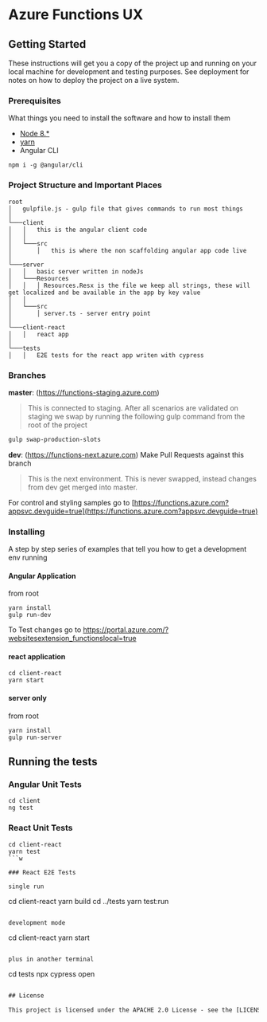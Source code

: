 # Azure Functions UX

## Getting Started

These instructions will get you a copy of the project up and running on your local machine for development and testing purposes. See deployment for notes on how to deploy the project on a live system.

### Prerequisites

What things you need to install the software and how to install them

- [Node 8.\*](https://nodejs.org/en/download/)
- [yarn](https://yarnpkg.com/en/docs/install)
- Angular CLI

```
npm i -g @angular/cli
```

### Project Structure and Important Places

```
root
│   gulpfile.js - gulp file that gives commands to run most things
│
└───client
│   │   this is the angular client code
│   │
│   └───src
│       │   this is where the non scaffolding angular app code live
│
└───server
│   │   basic server written in nodeJs
│   └───Resources
│   │   │ Resources.Resx is the file we keep all strings, these will get localized and be available in the app by key value
│   │
│   └───src
│       │ server.ts - server entry point
│
└───client-react
│   │   react app
│
└───tests
│   │   E2E tests for the react app writen with cypress
```

### Branches

**master**: (https://functions-staging.azure.com)

> This is connected to staging. After all scenarios are validated on staging we swap by running the following gulp command from the root of the project

```bash
gulp swap-production-slots
```

**dev**: (https://functions-next.azure.com) Make Pull Requests against this branch

> This is the next environment. This is never swapped, instead changes from dev get merged into master.

For control and styling samples go to [https://functions.azure.com?appsvc.devguide=true](https://functions.azure.com?appsvc.devguide=true)

### Installing

A step by step series of examples that tell you how to get a development env running

#### Angular Application

from root

```
yarn install
gulp run-dev
```
To Test changes go to https://portal.azure.com/?websitesextension_functionslocal=true
#### react application

```
cd client-react
yarn start
```

#### server only

from root

```
yarn install
gulp run-server
```

## Running the tests

### Angular Unit Tests

```
cd client
ng test
```

### React Unit Tests

```
cd client-react
yarn test
```w

### React E2E Tests

single run

```
cd client-react
yarn build
cd ../tests
yarn test:run
```

development mode

```
cd client-react
yarn start
```

plus in another terminal

```
cd tests
npx cypress open
```w

## License

This project is licensed under the APACHE 2.0 License - see the [LICENSE.md](LICENSE.md) file for details
